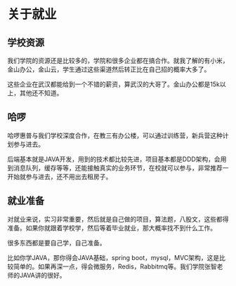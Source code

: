 # 关于就业

## 学校资源

我们学院的资源还是比较多的，学院和很多企业都在搞合作。就我了解的有小米，金山办公，金山云，学生通过这些渠道然后转正比在自己招的概率大多了。

这些企业在武汉都能给到一个不错的薪资，算武汉的大哥了。金山办公都是15k以上，其他还不知道。

## 哈啰

哈啰惠普与我们学校深度合作，在教三有办公楼，可以通过训练营，新兵营这种计划参与进去。

后端基本就是JAVA开发，用到的技术都比较先进，项目基本都是DDD架构，会用到消息队列，缓存等等，还能接触真实的业务环节，在校就可以参与，非常推荐一开始就参与进去，还不用出去租房子。

## 就业准备

对就业来说，实习非常重要，然后就是自己做的项目，算法题，八股文，这些都得准备。如果你就跟着学校学，然后等着毕业就业，那大概率找不到什么工作。

很多东西都是要自己学，自己准备。

比如你学JAVA，那你得会JAVA基础，spring boot，mysql，MVC架构，这是比较简单的。如果再深一点，得会微服务，Redis，Rabbitmq等。我们学院张智老师的JAVA讲的很好。
